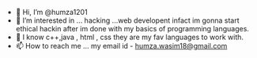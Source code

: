 - 👋 Hi, I’m @humza1201
- 👀 I’m interested in ... hacking ...web developent infact im  gonna start ethical hackin after im done with my basics of programming languages.
- 🌱 I know c++,java , html , css they are my fav languages to work with.
- 📫 How to reach me ... my email id - humza.wasim18@gmail.com 
